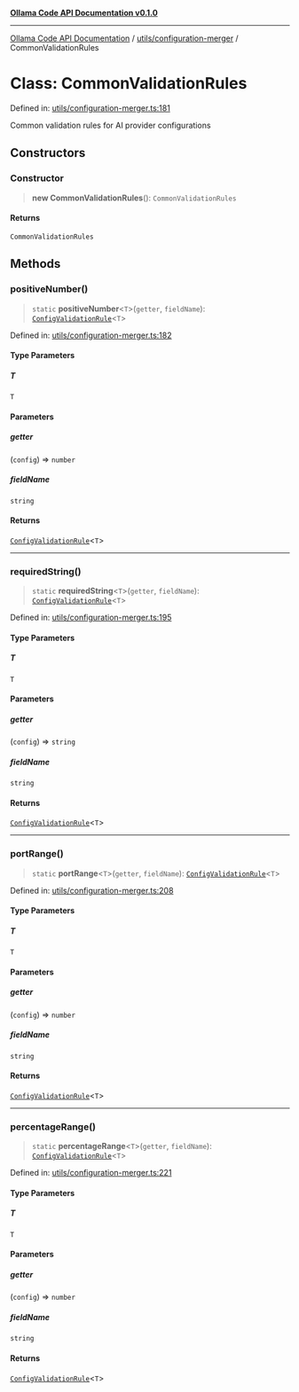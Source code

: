 [**Ollama Code API Documentation v0.1.0**](../../../README.md)

***

[Ollama Code API Documentation](../../../modules.md) / [utils/configuration-merger](../README.md) / CommonValidationRules

# Class: CommonValidationRules

Defined in: [utils/configuration-merger.ts:181](https://github.com/erichchampion/ollama-code/blob/1174940021f16bcb3532cf8cda9d6c9f9b0e072f/ollama-code/src/utils/configuration-merger.ts#L181)

Common validation rules for AI provider configurations

## Constructors

### Constructor

> **new CommonValidationRules**(): `CommonValidationRules`

#### Returns

`CommonValidationRules`

## Methods

### positiveNumber()

> `static` **positiveNumber**\<`T`\>(`getter`, `fieldName`): [`ConfigValidationRule`](../interfaces/ConfigValidationRule.md)\<`T`\>

Defined in: [utils/configuration-merger.ts:182](https://github.com/erichchampion/ollama-code/blob/1174940021f16bcb3532cf8cda9d6c9f9b0e072f/ollama-code/src/utils/configuration-merger.ts#L182)

#### Type Parameters

##### T

`T`

#### Parameters

##### getter

(`config`) => `number`

##### fieldName

`string`

#### Returns

[`ConfigValidationRule`](../interfaces/ConfigValidationRule.md)\<`T`\>

***

### requiredString()

> `static` **requiredString**\<`T`\>(`getter`, `fieldName`): [`ConfigValidationRule`](../interfaces/ConfigValidationRule.md)\<`T`\>

Defined in: [utils/configuration-merger.ts:195](https://github.com/erichchampion/ollama-code/blob/1174940021f16bcb3532cf8cda9d6c9f9b0e072f/ollama-code/src/utils/configuration-merger.ts#L195)

#### Type Parameters

##### T

`T`

#### Parameters

##### getter

(`config`) => `string`

##### fieldName

`string`

#### Returns

[`ConfigValidationRule`](../interfaces/ConfigValidationRule.md)\<`T`\>

***

### portRange()

> `static` **portRange**\<`T`\>(`getter`, `fieldName`): [`ConfigValidationRule`](../interfaces/ConfigValidationRule.md)\<`T`\>

Defined in: [utils/configuration-merger.ts:208](https://github.com/erichchampion/ollama-code/blob/1174940021f16bcb3532cf8cda9d6c9f9b0e072f/ollama-code/src/utils/configuration-merger.ts#L208)

#### Type Parameters

##### T

`T`

#### Parameters

##### getter

(`config`) => `number`

##### fieldName

`string`

#### Returns

[`ConfigValidationRule`](../interfaces/ConfigValidationRule.md)\<`T`\>

***

### percentageRange()

> `static` **percentageRange**\<`T`\>(`getter`, `fieldName`): [`ConfigValidationRule`](../interfaces/ConfigValidationRule.md)\<`T`\>

Defined in: [utils/configuration-merger.ts:221](https://github.com/erichchampion/ollama-code/blob/1174940021f16bcb3532cf8cda9d6c9f9b0e072f/ollama-code/src/utils/configuration-merger.ts#L221)

#### Type Parameters

##### T

`T`

#### Parameters

##### getter

(`config`) => `number`

##### fieldName

`string`

#### Returns

[`ConfigValidationRule`](../interfaces/ConfigValidationRule.md)\<`T`\>
